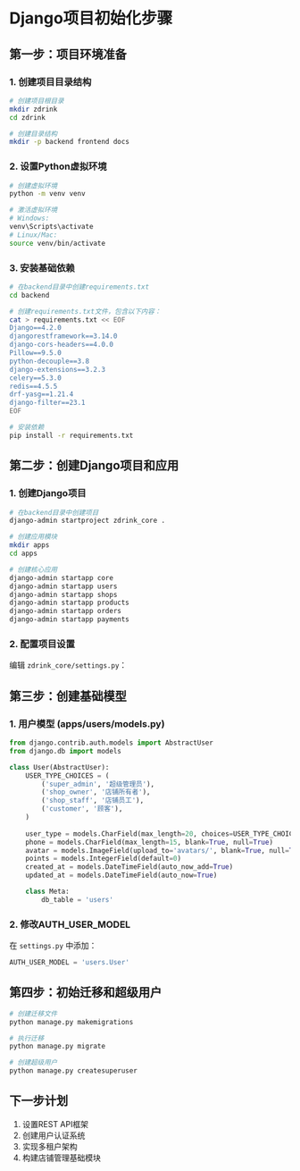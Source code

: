 # Django项目初始化步骤


## 第一步：项目环境准备

### 1. 创建项目目录结构
```bash
# 创建项目根目录
mkdir zdrink
cd zdrink

# 创建目录结构
mkdir -p backend frontend docs
```

### 2. 设置Python虚拟环境
```bash
# 创建虚拟环境
python -m venv venv

# 激活虚拟环境
# Windows:
venv\Scripts\activate
# Linux/Mac:
source venv/bin/activate
```

### 3. 安装基础依赖
```bash
# 在backend目录中创建requirements.txt
cd backend

# 创建requirements.txt文件，包含以下内容：
cat > requirements.txt << EOF
Django==4.2.0
djangorestframework==3.14.0
django-cors-headers==4.0.0
Pillow==9.5.0
python-decouple==3.8
django-extensions==3.2.3
celery==5.3.0
redis==4.5.5
drf-yasg==1.21.4
django-filter==23.1
EOF

# 安装依赖
pip install -r requirements.txt
```

## 第二步：创建Django项目和应用

### 1. 创建Django项目
```bash
# 在backend目录中创建项目
django-admin startproject zdrink_core .

# 创建应用模块
mkdir apps
cd apps

# 创建核心应用
django-admin startapp core
django-admin startapp users
django-admin startapp shops
django-admin startapp products
django-admin startapp orders
django-admin startapp payments
```

### 2. 配置项目设置
编辑 `zdrink_core/settings.py`：

## 第三步：创建基础模型

### 1. 用户模型 (apps/users/models.py)
```python
from django.contrib.auth.models import AbstractUser
from django.db import models

class User(AbstractUser):
    USER_TYPE_CHOICES = (
        ('super_admin', '超级管理员'),
        ('shop_owner', '店铺所有者'),
        ('shop_staff', '店铺员工'),
        ('customer', '顾客'),
    )
    
    user_type = models.CharField(max_length=20, choices=USER_TYPE_CHOICES, default='customer')
    phone = models.CharField(max_length=15, blank=True, null=True)
    avatar = models.ImageField(upload_to='avatars/', blank=True, null=True)
    points = models.IntegerField(default=0)
    created_at = models.DateTimeField(auto_now_add=True)
    updated_at = models.DateTimeField(auto_now=True)

    class Meta:
        db_table = 'users'
```

### 2. 修改AUTH_USER_MODEL
在 `settings.py` 中添加：
```python
AUTH_USER_MODEL = 'users.User'
```

## 第四步：初始迁移和超级用户

```bash
# 创建迁移文件
python manage.py makemigrations

# 执行迁移
python manage.py migrate

# 创建超级用户
python manage.py createsuperuser
```


## 下一步计划
1. 设置REST API框架
2. 创建用户认证系统
3. 实现多租户架构
4. 构建店铺管理基础模块